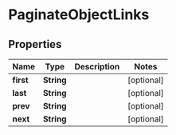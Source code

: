 

# PaginateObjectLinks

## Properties

Name | Type | Description | Notes
------------ | ------------- | ------------- | -------------
**first** | **String** |  |  [optional]
**last** | **String** |  |  [optional]
**prev** | **String** |  |  [optional]
**next** | **String** |  |  [optional]



